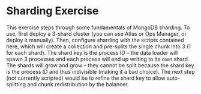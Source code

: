 # Sharding Exercise

This exercise steps through some fundamentals of MongoDB sharding. To use, first deploy a 3-shard cluster (you can use Atlas or Ops Manager, or deploy it manually). Then, configure sharding with the scripts contained here, which will create a collection and pre-splits the single chunk into 3 (1 for each shard). The shard key is the process ID – the data loader will spawn 3 processes and each process will end up writing to its own shard. The shards will grow and grow – they cannot be split because the shard key is the process ID and thus indivisible (making it a bad choice). The next step (not currently scripted) would be to refine the shard key to allow auto-splitting and chunk redistribution by the balancer.

